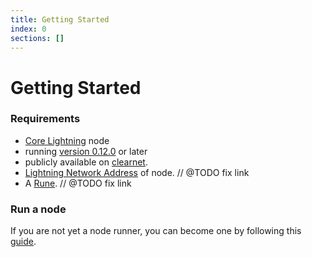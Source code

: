 ```yaml
---
title: Getting Started
index: 0
sections: []
---
```


# Getting Started

### Requirements

- [Core Lightning](https://blockstream.com/lightning/) node
- running [version 0.12.0](https://github.com/ElementsProject/lightning/releases/tag/v0.12.0) or later
- publicly available on [clearnet](<https://en.wikipedia.org/wiki/Clearnet_(networking)>).
- [Lightning Network Address](/docs/connect) of node. // @TODO fix link
- A [Rune](/docs/runes). // @TODO fix link

### Run a node

If you are not yet a node runner, you can become one by following this [guide](https://github.com/elementsproject/lightning#getting-started).
